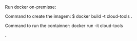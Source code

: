 
Run docker on-premisse:

Command to create the imagem:
$ docker build -t cloud-tools .

Command to run the containner:
docker run -it cloud-tools

.